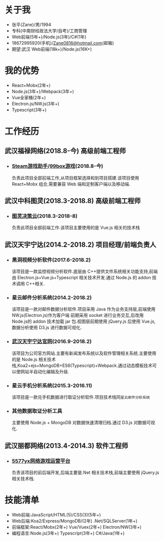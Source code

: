 # 关于我 
- 张平(Zane)/男/1994
- 专科(中南财经政法大学/自考)/工商管理
- Web前端(5年+)/Node.js(3年)/C#(1年)
- 18672995920(手机)/Zane0816@hotmail.com(邮箱)
- 期望:武汉 Web前端(18k+)/Node.js(16K+)

# 我的优势
- React+Mobx(2年+)
- Node.js(3年+)/Webpack(3年+)
- Vue全家桶(2年+)
- Electron.js/NW.js(3年+)
- Typescript(3年+)

# 工作经历
## 武汉福禄网络(2018.8-今) 高级前端工程师 
- ### [Steam游戏助手](https://steamboxs.com)/[99box游戏](https://simpleshq.99box.com/)(2018.8-今)
    负责此项目全部前端工作,从项目框架选择和到项目搭建.该项目使用 React+Mobx 组合,需要兼容 Web 端和定制客户端以及移动端.

## 武汉中科图灵(2018.3-2018.8) 高级前端工程师
- ### [图灵决策云](http://tds.ac.cn)(2018.3-2018-8)
    负责此项目全部前端工作.该项目主要使用的是 Vue.js 相关的技术栈

## 武汉天宇宁达(2014.2-2018.2) 项目经理/前端负责人
- ### 黑洞视频分析软件(2017.6-2018.2)
    该项目是一款监控视频分析软件.底层由 C++提供文件系统相关功能支持,前端由 Electron.js+Vue.js+Typescript 相关技术开发.通过 Node.js 的 addon 技术调用 C++相关.
- ### 星云邮件分析系统(2014.2-2018.2)
    该项目是一款对邮件数据分析软件.项目采用 Java 作为业务支持层,前端使用 NW.js(Electron.js)作为客户端 前期采用 socket 进行业务交互,后改用 Node.js的 addon 技术加载 jar 包.视图层前期使用 jQuery.js 后使用 Vue.js,数据分析使用 D3.js 进行数据可视化.
- ### [武汉天宇宁达官网](http://www.cflab.net)(2016.9-2018.2)
    该项目为公司官方网站.主要有新闻发布系统以及软件管理相关系统.主要使用的是 Node.js 相关技术栈,Koa2+ejs+MongoDB+ES6(Typescript)+Webpack.通过动态模板技术可以使网站半自动化编辑及升级.
- ### 星云手机分析系统(2015.3-2016.11)
    该项目是一款兑手机数据进行取证分析软件.项目技术栈同`星云邮件分析系统`
- ### 其他数据取证分析工具
    主要使用 Node.js + MongoDB 对数据快速清理归档.通过 D3.js 对数据可视化.

## 武汉丽都网络(2013.4-2014.3) 软件工程师
- ### [5577yx网络游戏运营平台](http://www.5577yx.com/)
    负责该项目的前后端开发,后端主要是.Net 相关技术栈,前端主要使用 jQuery.js 相关技术栈.

# 技能清单
- Web前端:JavaScript/HTML(5)/CSS(3)(5年+)
- Web后端:Koa2/Express/MongoDB/(2年) .Net/SQLServer(1年+)
- 前端框架:React/Mobx(2年+) Vue/Vuex(2年+) Electron/NW(3年+)
- 编程语言:Node.js(3年+) Typescript(3年+) C#/Java(1年+)
